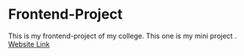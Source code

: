 # Frontend-Project
This is my frontend-project of my college. This one is my mini project .
 [Website Link](https://game-masters-it.github.io/IT_Project/index.html)
